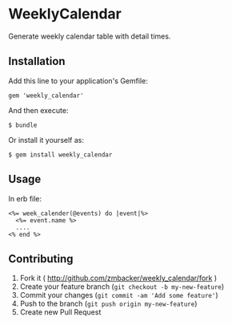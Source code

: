 # WeeklyCalendar

Generate weekly calendar table with detail times.

## Installation

Add this line to your application's Gemfile:

    gem 'weekly_calendar'

And then execute:

    $ bundle

Or install it yourself as:

    $ gem install weekly_calendar

## Usage

In erb file:

    <%= week_calender(@events) do |event|%>
      <%= event.name %>
      ....
    <% end %>





## Contributing

1. Fork it ( http://github.com/zmbacker/weekly_calendar/fork )
2. Create your feature branch (`git checkout -b my-new-feature`)
3. Commit your changes (`git commit -am 'Add some feature'`)
4. Push to the branch (`git push origin my-new-feature`)
5. Create new Pull Request
